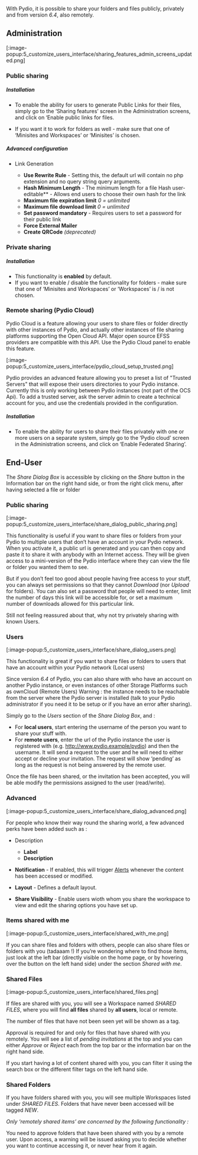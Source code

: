 With Pydio, it is possible to share your folders and files publicly, privately and from version _6.4_, also remotely.

Administration
--------------

[:image-popup:5_customize_users_interface/sharing_features_admin_screens_updated.png]

### Public sharing

#####  Installation

* To enable the ability for users to generate Public Links for their files, simply go to the ‘Sharing features’ screen in the Administration screens, and click on ‘Enable public links for files.

* If you want it to work for folders as well - make sure that one of ‘Minisites and Workspaces’ or ‘Minisites’ is chosen.

#####  Advanced configuration

* Link Generation

	* **Use Rewrite Rule** - Setting this, the default url will contain no php extension and no query string query arguments.
	* **Hash Minimum Length** - The minimum length for a file
		Hash user-editable** - Allows end users to choose their own hash for the link
	* **Maximum file expiration limit** _0 = unlimited_
	* **Maximum file download limit** _0 = unlimited_
	* **Set password mandatory** - Requires users to set a password for their public link
	* **Force External Mailer** 
	* **Create QRCode** _(deprecated)_

### Private sharing
	
##### Installation
* This functionality is **enabled** by default.
* If you want to enable / disable the functionality for folders - make sure that one of ‘Minisites and Workspaces’ or ‘Workspaces’ is / is not chosen.

### Remote sharing (Pydio Cloud)

Pydio Cloud is a feature allowing your users to share files or folder directly with other instances of Pydio, and actually other instances of file sharing platforms supporting the Open Cloud API. Major open source EFSS providers are compatible with this API. Use the Pydio Cloud panel to enable this feature. 

[:image-popup:5_customize_users_interface/pydio_cloud_setup_trusted.png]

Pydio provides an advanced feature allowing you to preset a list of "Trusted Servers" that will expose their users directories to your Pydio instance. Currently this is only working between Pydio instances (not part of the OCS Api). To add a trusted server, ask the server admin to create a technical account for you, and use the credentials provided in the configuration.

##### Installation
* To enable the ability for users to share their files privately with one or more users on a separate system, simply go to the ‘Pydio cloud’ screen in the Administration screens, and click on ‘Enable Federated Sharing’.

End-User
--------

The _Share Dialog Box_ is accessible by clicking on the _Share_ button in the Information bar on the right hand side, or from the right click menu, after having selected a file or folder

### Public sharing

[:image-popup:5_customize_users_interface/share_dialog_public_sharing.png]

This functionality is useful if you want to share files or folders from your Pydio to multiple users that don’t have an account in your Pydio network. When you activate it, a public url is generated and you can then copy and paste it to share it with anybody with an Internet access. They will be given access to a mini-version of the Pydio interface where they can view the file or folder you wanted them to see.

But if you don’t feel too good about people having free access to your stuff, you can always set permissions so that they cannot _Download_ (nor _Upload_ for folders). You can also set a password that people will need to enter, limit the number of days this link will be accessible for, or set a maximum number of downloads allowed for this particular link.

Still not feeling reassured about that, why not try privately sharing with known Users.

### Users

[:image-popup:5_customize_users_interface/share_dialog_users.png]

This functionality is great if you want to share files or folders to users that have an account within your Pydio network (Local users)

Since version _6.4_ of Pydio, you can also share with who have an account on another Pydio instance, or even instances of other Storage Platforms such as ownCloud (Remote Users) Warning : the instance needs to be reachable from the server where the Pydio server is installed (talk to your Pydio administrator if you need it to be setup or if you have an error after sharing).

Simply go to the _Users_ section of the _Share Dialog Box_, and :

* For **local users**, start entering the username of the person you want to share your stuff with.
* For **remote users**, enter the url of the Pydio instance the user is registered with (e.g. http://www.pydio.example/pydio) and then the username. It will send a request to the user and he will need to either accept or decline your invitation. The request will show ‘pending’ as long as the request is not being answered by the remote user.

Once the file has been shared, or the invitation has been accepted, you will be able modify the permissions assigned to the user (read/write).

### Advanced

[:image-popup:5_customize_users_interface/share_dialog_advanced.png]

For people who know their way round the sharing world, a few advanced perks have been added such as :

* Description
	* **Label**
	* **Description**

* **Notification** - If enabled, this will trigger [Alerts](https://pydio.com/en/docs/v6-enterprise/watches-and-notifications) whenever the content has been accessed or modified.

* **Layout** - Defines a default layout.

* **Share Visibility** - Enable users wioth whom you share the workspace to view and edit the sharing options you have set up.

### Items shared with me

[:image-popup:5_customize_users_interface/shared_with_me.png]

If you can share files and folders with others, people can also share files or folders with you (tadaaam !) If you’re wondering where to find those items, just look at the left bar (directly visible on  the home page, or by hovering over the button on the left hand side) under the section _Shared with me_.

### Shared Files

[:image-popup:5_customize_users_interface/shared_files.png]

If files are shared with you, you will see a Workspace named _SHARED FILES_, where you will find **all files** shared by **all users**, local or remote.

The number of files that have not been seen yet will be shown as a tag.

Approval is required for and only for files that have shared with you remotely. You will see a list of _pending invitations_ at the top and you can either _Approve_ or _Reject_ each from the top bar or the information bar on the right hand side.

If you start having a lot of content shared with you, you can filter it using the search box or the different filter tags on the left hand side. 

### Shared Folders

If you have folders shared with you, you will see multiple Workspaces listed under _SHARED FILES_. Folders that have never been accessed will be tagged _NEW_.

_Only ‘remotely shared items’ are concerned by the following functionality :_

You need to approve folders that have been shared with you by a remote user. Upon access, a warning will be issued asking you to decide whether you want to continue accessing it, or never hear from it again.

